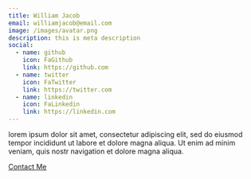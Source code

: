 ```yaml
---
title: William Jacob
email: williamjacob@email.com
image: /images/avatar.png
description: this is meta description
social:
  - name: github
    icon: FaGithub
    link: https://github.com
  - name: twitter
    icon: FaTwitter
    link: https://twitter.com
  - name: linkedin
    icon: FaLinkedin
    link: https://linkedin.com
---
```

lorem ipsum dolor sit amet, consectetur adipiscing elit, sed do eiusmod tempor incididunt ut labore et dolore magna aliqua. Ut enim ad minim veniam, quis nostr navigation et dolore magna aliqua.

<a href="/contact" class="btn btn-primary mb-4 me-4 hover:text-white dark:hover:text-black">Contact Me</a>
